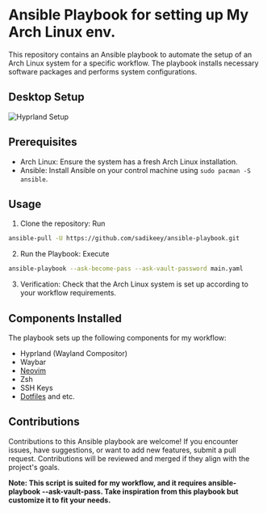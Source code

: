 # Ansible Playbook for setting up My Arch Linux env.

This repository contains an Ansible playbook to automate the setup of an Arch Linux system for a specific workflow. The playbook installs necessary software packages and performs system configurations.

## Desktop Setup
![Hyprland Setup](https://data.sadiksaifi.dev/Screenshots/desktop.png)

## Prerequisites
- Arch Linux: Ensure the system has a fresh Arch Linux installation.
- Ansible: Install Ansible on your control machine using `sudo pacman -S ansible`.

## Usage
1. Clone the repository: Run 
```sh
ansible-pull -U https://github.com/sadikeey/ansible-playbook.git
```

2. Run the Playbook: Execute
```sh
ansible-playbook --ask-become-pass --ask-vault-password main.yaml
```

3. Verification: Check that the Arch Linux system is set up according to your workflow requirements.

## Components Installed
The playbook sets up the following components for my workflow:
- Hyprland (Wayland Compositor)
- Waybar
- [Neovim](https://github.com/sadikeey/nvim.git)
- Zsh
- SSH Keys
- [Dotfiles](https://github.com/sadikeey/dotfiles.git) and etc.

## Contributions
Contributions to this Ansible playbook are welcome! If you encounter issues, have suggestions, or want to add new features, submit a pull request. Contributions will be reviewed and merged if they align with the project's goals.

**Note: This script is suited for my workflow, and it requires ansible-playbook --ask-vault-pass. Take inspiration from this playbook but customize it to fit your needs.**
